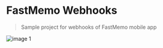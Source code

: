 # FastMemo Webhooks

> Sample project for webhooks of FastMemo mobile app

![image 1](https://github.com/ontech7/fastmemo-webhooks/assets/3172757/c538f2a8-fcbc-4744-9707-6e373edea424)
